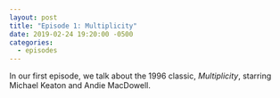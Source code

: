 ```yaml
---
layout: post
title: "Episode 1: Multiplicity"
date: 2019-02-24 19:20:00 -0500
categories:
  - episodes
---
```

In our first episode, we talk about the 1996 classic, *Multiplicity*, starring Michael Keaton and Andie MacDowell.
